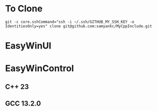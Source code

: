 # To Clone
```
git -c core.sshCommand="ssh -i ~/.ssh/GITHUB_MY_SSH_KEY -o IdentitiesOnly=yes" clone git@github.com:samyankc/MyCppInclude.git
```

# EasyWinUI
# EasyWinControl

## C++ 23
## GCC 13.2.0
